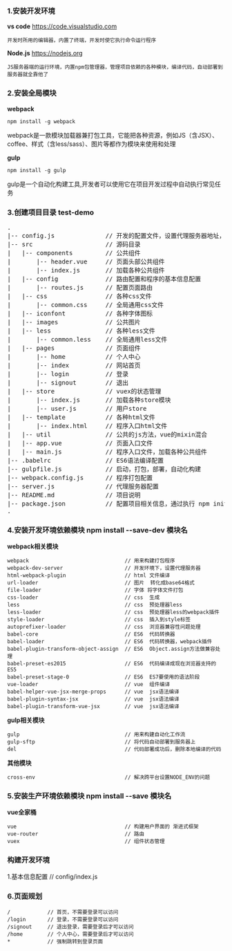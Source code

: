 ### 1.安装开发环境
**vs code** https://code.visualstudio.com 
```
开发时所用的编辑器，内置了终端，开发时使它执行命令运行程序
```
**Node.js** https://nodejs.org 
```
JS服务器端的运行环境，内置npm包管理器，管理项目依赖的各种模块，编译代码，自动部署到服务器就全靠他了
```

### 2.安装全局模块
**webpack** 
```
npm install -g webpack
```
webpack是一款模块加载器兼打包工具，它能把各种资源，例如JS（含JSX）、coffee、样式（含less/sass）、图片等都作为模块来使用和处理


**gulp**
```
npm install -g gulp
```
 gulp是一个自动化构建工具,开发者可以使用它在项目开发过程中自动执行常见任务

### 3.创建项目目录 test-demo 
<pre>
.
|-- config.js              // 开发的配置文件，设置代理服务器地址，自动部署到服务器的帐号配置等
|-- src                    // 源码目录
|   |-- components         // 公共组件
|       |-- header.vue     // 页面头部公共组件
|       |-- index.js       // 加载各种公共组件
|   |-- config             // 路由配置和程序的基本信息配置
|       |-- routes.js      // 配置页面路由
|   |-- css                // 各种css文件
|       |-- common.css     // 全局通用css文件
|   |-- iconfont           // 各种字体图标
|   |-- images             // 公共图片
|   |-- less               // 各种less文件
|       |-- common.less    // 全局通用less文件
|   |-- pages              // 页面组件
|       |-- home           // 个人中心
|       |-- index          // 网站首页
|       |-- login          // 登录
|       |-- signout        // 退出
|   |-- store              // vuex的状态管理
|       |-- index.js       // 加载各种store模块
|       |-- user.js        // 用户store
|   |-- template           // 各种html文件
|       |-- index.html     // 程序入口html文件
|   |-- util               // 公共的js方法，vue的mixin混合
|   |-- app.vue            // 页面入口文件
|   |-- main.js            // 程序入口文件，加载各种公共组件
|-- .babelrc               // ES6语法编译配置
|-- gulpfile.js            // 启动，打包，部署，自动化构建
|-- webpack.config.js      // 程序打包配置
|-- server.js              // 代理服务器配置
|-- README.md              // 项目说明
|-- package.json           // 配置项目相关信息，通过执行 npm init 命令创建
.
</pre>

### 4.安装开发环境依赖模块 npm install --save-dev 模块名
**webpack相关模块**
```
webpack                               // 用来构建打包程序
webpack-dev-server                    // 开发环境下，设置代理服务器
html-webpack-plugin                   // html 文件编译
url-loader                            // 图片  转化成base64格式
file-loader                           // 字体 将字体文件打包
css-loader                            // css  生成
less                                  // css  预处理器less
less-loader                           // css  预处理器less的webpack插件
style-loader                          // css  插入到style标签
autoprefixer-loader                   // css  浏览器兼容性问题处理
babel-core                            // ES6  代码转换器
babel-loader                          // ES6  代码转换器，webpack插件
babel-plugin-transform-object-assign  // ES6  Object.assign方法做兼容处理
babel-preset-es2015                   // ES6  代码编译成现在浏览器支持的ES5
babel-preset-stage-0                  // ES6  ES7要使用的语法阶段
vue-loader                            // vue  组件编译
babel-helper-vue-jsx-merge-props      // vue  jsx语法编译
babel-plugin-syntax-jsx               // vue  jsx语法编译
babel-plugin-transform-vue-jsx        // vue  jsx语法编译
```

**gulp相关模块**
```
gulp                                  // 用来构建自动化工作流
gulp-sftp                             // 将代码自动部署到服务器上
del                                   // 代码部署成功后，删除本地编译的代码
```
**其他模块**
```
cross-env                             // 解决跨平台设置NODE_ENV的问题
```
### 5.安装生产环境依赖模块 npm install --save 模块名
**vue全家桶**
```
vue                                   // 构建用户界面的 渐进式框架
vue-router                            // 路由
vuex                                  // 组件状态管理
```

### 构建开发环境
1.基本信息配置 // config/index.js

### 6.页面规划
```
/            // 首页，不需要登录可以访问
/login       // 登录，不需要登录可以访问
/signout     // 退出登录，需要登录后才可以访问
/home        // 个人中心，需要登录后才可以访问
*            // 强制跳转到登录页面
```
